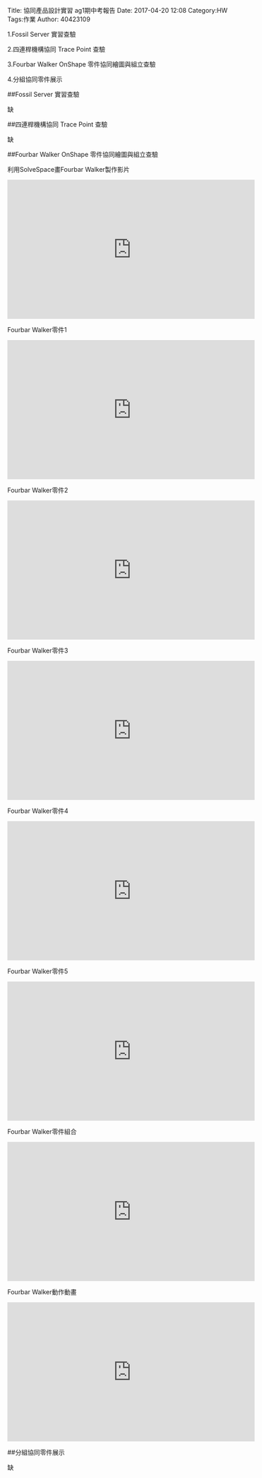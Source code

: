 Title: 協同產品設計實習   ag1期中考報告
Date: 2017-04-20 12:08
Category:HW
Tags:作業
Author: 40423109

1.Fossil Server 實習查驗

2.四連桿機構協同 Trace Point 查驗

3.Fourbar Walker OnShape 零件協同繪圖與組立查驗

4.分組協同零件展示 

<!-- PELICAN_END_SUMMARY -->

##Fossil Server 實習查驗

缺

##四連桿機構協同 Trace Point 查驗

缺


##Fourbar Walker OnShape 零件協同繪圖與組立查驗

利用SolveSpace畫Fourbar Walker製作影片

<iframe width="560" height="315" src="https://www.youtube.com/embed/4tcnQNIbOiY" frameborder="0" allowfullscreen></iframe>

Fourbar Walker零件1

<iframe width="560" height="315" src="https://www.youtube.com/embed/jtGI5d98kFU" frameborder="0" allowfullscreen></iframe>

Fourbar Walker零件2

<iframe width="560" height="315" src="https://www.youtube.com/embed/Nhzg3TDj0T8" frameborder="0" allowfullscreen></iframe>

Fourbar Walker零件3

<iframe width="560" height="315" src="https://www.youtube.com/embed/ZzEr5wQwMn4" frameborder="0" allowfullscreen></iframe>

Fourbar Walker零件4

<iframe width="560" height="315" src="https://www.youtube.com/embed/1oKrKBjlY4A" frameborder="0" allowfullscreen></iframe>

Fourbar Walker零件5

<iframe width="560" height="315" src="https://www.youtube.com/embed/NG2Xtqmd9Rw" frameborder="0" allowfullscreen></iframe>

Fourbar Walker零件組合

<iframe width="560" height="315" src="https://www.youtube.com/embed/NDFdlX5mu0U" frameborder="0" allowfullscreen></iframe>

Fourbar Walker動作動畫

<iframe width="560" height="315" src="https://www.youtube.com/embed/LSW63yNknYE" frameborder="0" allowfullscreen></iframe>

##分組協同零件展示

缺
